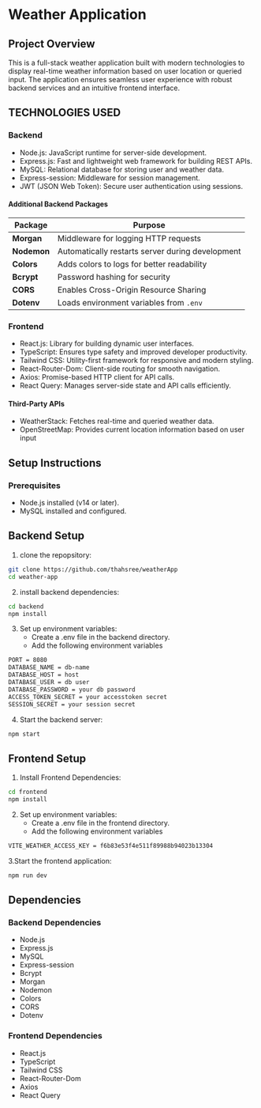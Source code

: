 # **Weather Application**

## **Project Overview**

This is a full-stack weather application built with modern technologies to display real-time weather information based on user location or queried input. The application ensures seamless user experience with robust backend services and an intuitive frontend interface.

## **TECHNOLOGIES USED**

### Backend

- Node.js: JavaScript runtime for server-side development.
- Express.js: Fast and lightweight web framework for building REST APIs.
- MySQL: Relational database for storing user and weather data.
- Express-session: Middleware for session management.
- JWT (JSON Web Token): Secure user authentication using sessions.

#### Additional Backend Packages

| **Package** | **Purpose**                                      |
| ----------- | ------------------------------------------------ |
| **Morgan**  | Middleware for logging HTTP requests             |
| **Nodemon** | Automatically restarts server during development |
| **Colors**  | Adds colors to logs for better readability       |
| **Bcrypt**  | Password hashing for security                    |
| **CORS**    | Enables Cross-Origin Resource Sharing            |
| **Dotenv**  | Loads environment variables from `.env`          |

### Frontend

- React.js: Library for building dynamic user interfaces.
- TypeScript: Ensures type safety and improved developer productivity.
- Tailwind CSS: Utility-first framework for responsive and modern styling.
- React-Router-Dom: Client-side routing for smooth navigation.
- Axios: Promise-based HTTP client for API calls.
- React Query: Manages server-side state and API calls efficiently.

#### Third-Party APIs

- WeatherStack: Fetches real-time and queried weather data.
- OpenStreetMap: Provides current location information based on user input

## Setup Instructions

### Prerequisites

- Node.js installed (v14 or later).
- MySQL installed and configured.

## Backend Setup

1. clone the repopsitory:

```bash
git clone https://github.com/thahsree/weatherApp
cd weather-app
```

2. install backend dependencies:

```bash
cd backend
npm install
```

3. Set up environment variables:
   - Create a .env file in the backend directory.
   - Add the following environment variables

```bash
PORT = 8080
DATABASE_NAME = db-name
DATABASE_HOST = host
DATABASE_USER = db user
DATABASE_PASSWORD = your db password
ACCESS_TOKEN_SECRET = your accesstoken secret
SESSION_SECRET = your session secret
```

4. Start the backend server:

```bash
npm start
```

## Frontend Setup

1. Install Frontend Dependencies:

```bash
cd frontend
npm install
```

2. Set up environment variables:
   - Create a .env file in the frontend directory.
   - Add the following environment variables

```bash
VITE_WEATHER_ACCESS_KEY = f6b83e53f4e511f89988b94023b13304
```

3.Start the frontend application:

```bash
npm run dev
```

## Dependencies

### Backend Dependencies

- Node.js
- Express.js
- MySQL
- Express-session
- Bcrypt
- Morgan
- Nodemon
- Colors
- CORS
- Dotenv

### Frontend Dependencies

- React.js
- TypeScript
- Tailwind CSS
- React-Router-Dom
- Axios
- React Query
